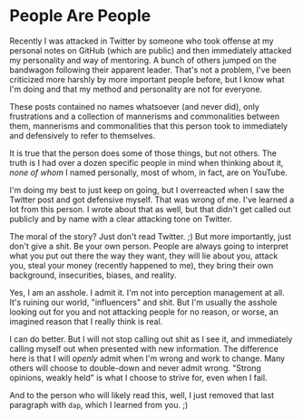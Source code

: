 # People Are People

Recently I was attacked in Twitter by someone who took offense at my
personal notes on GitHub (which are public) and then immediately
attacked my personality and way of mentoring. A bunch of others jumped
on the bandwagon following their apparent leader. That's not a problem,
I've been criticized more harshly by more important people before, but I
know what I'm doing and that my method and personality are not for
everyone.

These posts contained no names whatsoever (and never did), only
frustrations and a collection of mannerisms and commonalities between
them, mannerisms and commonalities that this person took to immediately
and defensively to refer to themselves. 

It is true that the person does some of those things, but not others.
The truth is I had over a dozen specific people in mind when thinking
about it, *none of whom* I named personally, most of whom, in fact, are
on YouTube. 

I'm doing my best to just keep on going, but I overreacted when I saw
the Twitter post and got defensive myself. That was wrong of me. I've
learned a lot from this person. I wrote about that as well, but that
didn't get called out publicly and by name with a clear attacking tone
on Twitter.

The moral of the story? Just don't read Twitter. ;) But more
importantly, just don't give a shit. Be your own person. People are
always going to interpret what you put out there the way they want, they
will lie about you, attack you, steal your money (recently happened to
me), they bring their own background, insecurities, biases, and reality.

Yes, I am an asshole. I admit it. I'm not into perception management at
all. It's ruining our world, "influencers" and shit. But I'm usually the
asshole looking out for you and not attacking people for no reason, or
worse, an imagined reason that I really think is real. 

I can do better. But I will not stop calling out shit as I see
it, and immediately calling myself out when presented with new
information. The difference here is that I will *openly* admit when I'm
wrong and work to change. Many others will choose to double-down and
never admit wrong. "Strong opinions, weakly held" is what I choose
to strive for, even when I fail. 

And to the person who will likely read this, well, I just removed that
last paragraph with `dap`, which I learned from you. ;)

